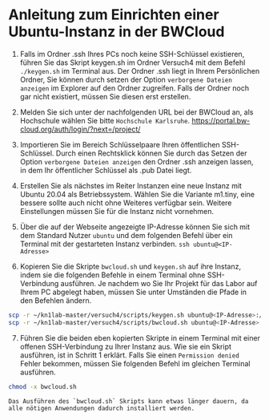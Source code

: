 # Anleitung zum Einrichten einer Ubuntu-Instanz in der BWCloud

1.	Falls im Ordner .ssh Ihres PCs noch keine SSH-Schlüssel existieren, führen Sie das Skript keygen.sh im Ordner Versuch4 mit dem Befehl `./keygen.sh` im Terminal aus. Der Ordner .ssh liegt in Ihrem Persönlichen Ordner, Sie können durch setzen der Option `verborgene Dateien anzeigen` im Explorer auf den Ordner zugreifen. Falls der Ordner noch gar nicht existiert, müssen Sie diesen erst erstellen.

2.	Melden Sie sich unter der nachfolgenden URL bei der BWCloud an, als Hochschule wählen Sie bitte `Hochschule Karlsruhe`.      https://portal.bw-cloud.org/auth/login/?next=/project/ 


3.	Importieren Sie im Bereich Schlüsselpaare Ihren öffentlichen SSH-Schlüssel. Durch einen Rechtsklick können Sie durch das Setzen der Option `verborgene Dateien anzeigen` den Ordner .ssh anzeigen lassen, in dem Ihr öffentlicher Schlüssel als .pub Datei liegt.

4.	Erstellen Sie als nächstes im Reiter Instanzen eine neue Instanz mit Ubuntu 20.04 als Betriebssystem. Wählen Sie die Variante m1.tiny, eine bessere sollte auch nicht ohne Weiteres verfügbar sein. Weitere Einstellungen müssen Sie für die Instanz nicht vornehmen.


5.	Über die auf der Webseite angezeigte IP-Adresse können Sie sich mit dem Standard Nutzer `ubuntu` und dem folgenden Befehl über ein Terminal mit der gestarteten Instanz verbinden. `ssh ubuntu@<IP-Adresse>`

6.	Kopieren Sie die Skripte `bwcloud.sh` und `keygen.sh` auf ihre Instanz, indem sie die folgenden Befehle in einem Terminal ohne SSH-Verbindung ausführen. Je nachdem wo Sie Ihr Projekt für das Labor auf Ihrem PC abgelegt haben, müssen Sie unter Umständen die Pfade in den Befehlen ändern.
```bash
scp -r ~/kn1lab-master/versuch4/scripts/keygen.sh ubuntu@<IP-Adresse>:/home/ubuntu
scp -r ~/kn1lab-master/versuch4/scripts/bwcloud.sh ubuntu@<IP-Adresse>:/home/ubuntu
```
    

7.	Führen Sie die beiden eben kopierten Skripte in einem Terminal mit einer offenen SSH-Verbindung zu Ihrer Instanz aus. Wie sie ein Skript ausführen, ist in Schritt 1 erklärt. Falls Sie einen `Permission denied` Fehler bekommen, müssen Sie folgenden Befehl im gleichen Terminal ausführen.
```bash
chmod -x bwcloud.sh
```
    Das Ausführen des `bwcloud.sh` Skripts kann etwas länger dauern, da alle nötigen Anwendungen dadurch installiert werden.
